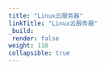 ```yaml
---
title: "Linux云服务器"
linkTitle: "Linux云服务器"
_build:
 render: false 
weight: 110
collapsible: true
---
```

